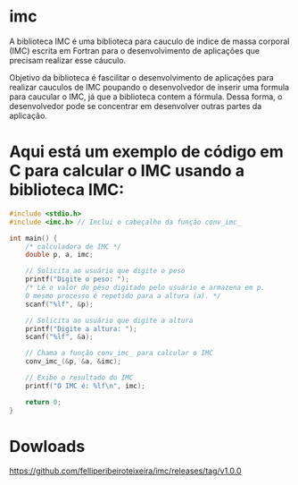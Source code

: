 # imc

A biblioteca IMC é uma biblioteca para cauculo de indice de massa corporal (IMC) escrita em Fortran para o desenvolvimento de aplicações 
que precisam realizar esse cáuculo.

Objetivo da biblioteca é fascilitar o desenvolvimento de aplicações para realizar cauculos de IMC poupando o desenvolvedor de inserir
uma formula para caucular o IMC, já que a biblioteca contem a fórmula. Dessa forma, o desenvolvedor pode se concentrar em desenvolver outras
partes da aplicação.

# Aqui está um exemplo de código em C para calcular o IMC usando a biblioteca IMC:

```c
#include <stdio.h> 
#include <imc.h> // Inclui o cabeçalho da função conv_imc_

int main() {
	/* calculadora de IMC */
	double p, a, imc;

	// Solicita ao usuário que digite o peso
	printf("Digite o peso: ");
	/* Lê o valor do peso digitado pelo usuário e armazena em p.
	O mesmo processo é repetido para a altura (a). */
	scanf("%lf", &p);

	// Solicita ao usuário que digite a altura
	printf("Digite a altura: ");
	scanf("%lf", &a);

	// Chama a função conv_imc_ para calcular o IMC
	conv_imc_(&p, &a, &imc);

	// Exibe o resultado do IMC
	printf("O IMC é: %lf\n", imc);

	return 0;
}
```

# Dowloads

https://github.com/felliperibeiroteixeira/imc/releases/tag/v1.0.0
